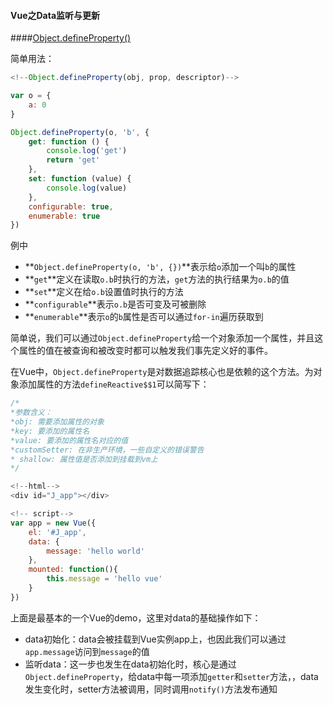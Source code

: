 #### Vue之Data监听与更新

####[Object.defineProperty()](https://developer.mozilla.org/zh-CN/docs/Web/JavaScript/Reference/Global_Objects/Object/defineProperty)

简单用法：

```javascript
<!--Object.defineProperty(obj, prop, descriptor)-->

var o = {
	a: 0
}

Object.defineProperty(o, 'b', {
	get: function () {
		console.log('get')
		return 'get'
	},
	set: function (value) {
		console.log(value)
	},
	configurable: true,
	enumerable: true
})
```
例中

* **`Object.defineProperty(o, 'b', {})`**表示给`o`添加一个叫`b`的属性
* **`get`**定义在读取`o.b`时执行的方法，`get`方法的执行结果为`o.b`的值
* **`set`**定义在给`o.b`设置值时执行的方法
* **`configurable`**表示`o.b`是否可变及可被删除
* **`enumerable`**表示`o`的`b`属性是否可以通过`for-in`遍历获取到

简单说，我们可以通过`Object.defineProperty`给一个对象添加一个属性，并且这个属性的值在被查询和被改变时都可以触发我们事先定义好的事件。

在Vue中，`Object.defineProperty`是对数据追踪核心也是依赖的这个方法。为对象添加属性的方法`defineReactive$$1`可以简写下：

```javascript
/*
*参数含义：
*obj: 需要添加属性的对象
*key: 要添加的属性名
*value: 要添加的属性名对应的值
*customSetter: 在非生产环境，一些自定义的错误警告
* shallow: 属性值是否添加到挂载到vm上
*/

```















```javascript
<!--html-->
<div id="J_app"></div>

<!-- script-->
var app = new Vue({
	el: '#J_app',
	data: {
		message: 'hello world'
	},
	mounted: function(){
		this.message = 'hello vue'
	}
})
```
上面是最基本的一个Vue的demo，这里对data的基础操作如下：

 * data初始化：data会被挂载到Vue实例app上，也因此我们可以通过`app.message`访问到`message`的值
 * 监听data：这一步也发生在data初始化时，核心是通过`Object.defineProperty`，给data中每一项添加`getter`和`setter`方法，，data发生变化时，setter方法被调用，同时调用`notify()`方法发布通知

